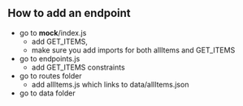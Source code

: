 ## How to add an endpoint

- go to **mock**/index.js
  - add GET_ITEMS,
  - make sure you add imports for both allItems and GET_ITEMS
- go to endpoints.js
  - add GET_ITEMS constraints
- go to routes folder
  - add allItems.js which links to data/allItems.json
- go to data folder
